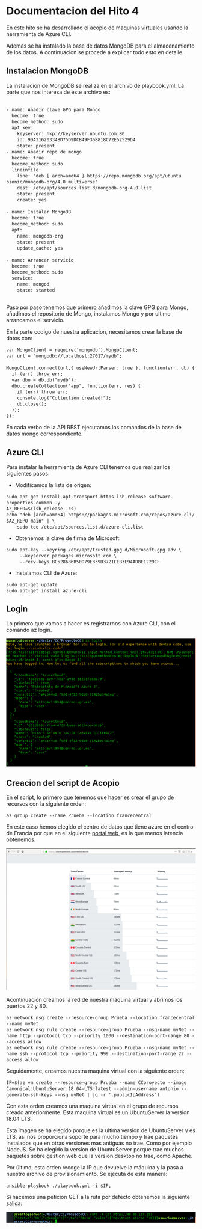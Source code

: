 # Documentacion del Hito 4

En este hito se ha desarrollado el acopio de maquinas virtuales usando la herramienta de Azure CLI.

Ademas se ha instalado la base de datos MongoDB para el almacenamiento de los datos. A continuacion se procede a explicar todo esto en detalle.

## Instalacion MongoDB

La instalacion de MongoDB se realiza en el archivo de playbook.yml. La parte que nos interesa de este archivo es:

```

- name: Añadir clave GPG para Mongo
  become: true
  become_method: sudo
  apt_key:
    keyserver: hkp://keyserver.ubuntu.com:80
    id: 9DA31620334BD75D9DCB49F368818C72E52529D4
    state: present
- name: Añadir repo de mongo
  become: true
  become_method: sudo
  lineinfile:
    line: "deb [ arch=amd64 ] https://repo.mongodb.org/apt/ubuntu bionic/mongodb-org/4.0 multiverse"
    dest: /etc/apt/sources.list.d/mongodb-org-4.0.list
    state: present
    create: yes

- name: Instalar MongoDB
  become: true
  become_method: sudo
  apt:
    name: mongodb-org
    state: present
    update_cache: yes

- name: Arrancar servicio
  become: true
  become_method: sudo
  service:
    name: mongod
    state: started


```

Paso por paso tenemos que primero añadimos la clave GPG para Mongo, añadimos el repositorio de Mongo, instalamos Mongo y por ultimo arrancamos el servicio.

En la parte codigo de nuestra aplicacion, necesitamos crear la base de datos con:


```
var MongoClient = require('mongodb').MongoClient;
var url = "mongodb://localhost:27017/mydb";

MongoClient.connect(url,{ useNewUrlParser: true }, function(err, db) {
  if (err) throw err;
  var dbo = db.db("mydb");
  dbo.createCollection("app", function(err, res) {
    if (err) throw err;
    console.log("Collection created!");
    db.close();
  });
});

```
En cada verbo de la API REST ejecutamos los comandos de la base de datos mongo correspondiente.

## Azure CLI


Para instalar la herramienta de Azure CLI tenemos que realizar los siguientes pasos:

* Modificamos la lista de origen:

```
sudo apt-get install apt-transport-https lsb-release software-properties-common -y
AZ_REPO=$(lsb_release -cs)
echo "deb [arch=amd64] https://packages.microsoft.com/repos/azure-cli/ $AZ_REPO main" | \
    sudo tee /etc/apt/sources.list.d/azure-cli.list

```

* Obtenemos la clave de firma de Microsoft:

```
sudo apt-key --keyring /etc/apt/trusted.gpg.d/Microsoft.gpg adv \
     --keyserver packages.microsoft.com \
     --recv-keys BC528686B50D79E339D3721CEB3E94ADBE1229CF
```

* Instalamos CLI de Azure:

```
sudo apt-get update
sudo apt-get install azure-cli

```

## Login

Lo primero que vamos a hacer es registrarnos con Azure CLI, con el comando az login.

![alt text](./img/login.png)

## Creacion del script de Acopio

En el script, lo primero que tenemos que hacer es crear el grupo de recursos con la siguiente orden:

```
az group create --name Prueba --location francecentral

```
En este caso hemos elegido el centro de datos que tiene azure en el centro de Francia por que en el siguiente [portal web](https://azurespeedtest.azurewebsites.net/), es la que menos latencia obtenemos.

![alt text](./img/rendimiento.png)

Acontinuación creamos la red de nuestra maquina virtual y abrimos los puertos 22 y 80.

```
az network nsg create --resource-group Prueba --location francecentral --name myNet
az network nsg rule create --resource-group Prueba --nsg-name myNet --name http --protocol tcp --priority 1000 --destination-port-range 80 --access allow
az network nsg rule create --resource-group Prueba --nsg-name myNet --name ssh --protocol tcp --priority 999 --destination-port-range 22 --access allow

```

Seguidamente, creamos nuestra maquina virtual con la siguiente orden:

```
IP=$(az vm create --resource-group Prueba --name CCproyecto --image Canonical:UbuntuServer:18.04-LTS:latest --admin-username antonio --generate-ssh-keys --nsg myNet | jq -r '.publicIpAddress')

```
Con esta orden creamos una maquina virtual en el grupo de recursos creado anteriormente. Esta maquina virtual es un UbuntuServer la version 18.04 LTS.

Esta imagen se ha elegido porque es la ultima version de UbuntuServer y es LTS, asi nos proporciona soporte para mucho tiempo y trae paquetes instalados que en otras versiones mas antiguas no trae. Como por ejemplo NodeJS. Se ha elegido la version de UbuntuServer porque trae muchos paquetes sobre gestion web que la version desktop no trae, como Apache.

Por último, esta orden recoge la IP que devuelve la máquina y la pasa a nuestro archivo de provisionamiento. Se ejecuta de esta manera:

```
ansible-playbook ./playbook.yml -i $IP,

```
Si hacemos una peticion GET a la ruta por defecto obtenemos la siguiente salida:

![alt text](./img/salida.png)
